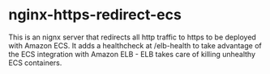 # nginx-https-redirect-ecs
This is an nignx server that redirects all http traffic to https to be deployed with Amazon ECS. It adds a healthcheck at /elb-health to take advantage of the ECS integration with Amazon ELB - ELB takes care of killing unhealthy ECS containers.
